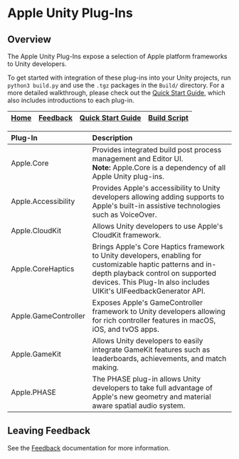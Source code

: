 # Apple Unity Plug-Ins

## Overview
The Apple Unity Plug-Ins expose a selection of Apple platform frameworks to Unity developers.

To get started with integration of these plug-ins into your Unity projects, run `python3 build.py` and use the `.tgz` packages in the `Build/` directory. For a more detailed walkthrough, please check out the [Quick Start Guide](Documentation/Quickstart.md), which also includes introductions to each plug-in.

| [Home](README.md) | [Feedback](Documentation/Feedback.md) | [Quick Start Guide](Documentation/Quickstart.md) | [Build Script](Documentation/BuildScript.md) |
| :---: | :---: | :---: | :---: |

| Plug-In | Description |
| :------ | :---------- |
| Apple.Core | Provides integrated build post process management and Editor UI.<br/>**Note:** Apple.Core is a dependency of all Apple Unity plug-ins.|
| Apple.Accessibility | Provides Apple's accessibility to Unity developers allowing adding supports to Apple's built-in assistive technologies such as VoiceOver.|
| Apple.CloudKit | Allows Unity developers to use Apple's CloudKit framework.|
| Apple.CoreHaptics | Brings Apple's Core Haptics framework to Unity developers, enabling for customizable haptic patterns and in-depth playback control on supported devices. This Plug-In also includes UIKit's UIFeedbackGenerator API.|
| Apple.GameController | Exposes Apple's GameController framework to Unity developers allowing for rich controller features in macOS, iOS, and tvOS apps. |
| Apple.GameKit | Allows Unity developers to easily integrate GameKit features such as leaderboards, achievements, and match making. |
| Apple.PHASE | The PHASE plug-in allows Unity developers to take full advantage of Apple's new geometry and material aware spatial audio system. |

## Leaving Feedback
See the [Feedback](Documentation/Feedback.md) documentation for more information.
